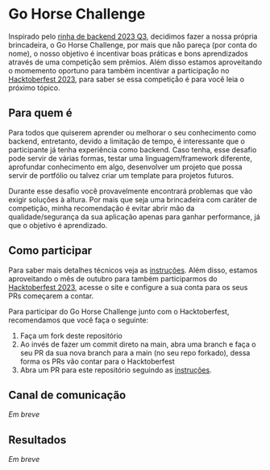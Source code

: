 # Go Horse Challenge
Inspirado pelo [rinha de backend 2023 Q3](https://github.com/zanfranceschi/rinha-de-backend-2023-q3), decidimos fazer a nossa própria brincadeira, o Go Horse Challenge, por mais que nåo pareça (por conta do nome), o nosso objetivo é incentivar boas práticas e bons aprendizados através de uma competiçåo sem prêmios. Além disso estamos aproveitando o momemento oportuno para também incentivar a participaçåo no [Hacktoberfest 2023](https://hacktoberfest.com/), para saber se essa competiçåo é para você leia o próximo tópico.

## Para quem é
Para todos que quiserem aprender ou melhorar o seu conhecimento como backend, entretanto, devido a limitação de tempo, é interessante que o participante já tenha experiência como backend. Caso tenha, esse desafio pode servir de várias formas, testar uma linguagem/framework diferente, aprofundar conhecimento em algo, desenvolver um projeto que possa servir de portfólio ou talvez criar um template para projetos futuros. 

Durante esse desafio você provavelmente encontrará problemas que vão exigir soluções à altura. Por mais que seja uma brincadeira com caráter de competição, minha recomendação é evitar abrir mão da qualidade/segurança da sua aplicação apenas para ganhar performance, já que o objetivo é aprendizado.

## Como participar
Para saber mais detalhes técnicos veja as [instruções](https://github.com/MatheusRBarbosa/go-horse-challenge/blob/main/INSTRUCOES.md). Além disso, estamos aproveitando o mês de outubro para também participarmos do [Hacktoberfest 2023](https://hacktoberfest.com/), acesse o site e configure a sua conta para os seus PRs começarem a contar.

Para participar do Go Horse Challenge junto com o Hacktoberfest, recomendamos que você faça o seguinte:
1. Faça um fork deste repositório
2. Ao invés de fazer um commit direto na main, abra uma branch e faça o seu PR da sua nova branch para a main (no seu repo forkado), dessa forma os PRs vão contar para o Hacktoberfest
3. Abra um PR para este repositório seguindo as [instruções](https://github.com/MatheusRBarbosa/go-horse-challenge/blob/main/INSTRUCOES.md).

## Canal de comunicação
_Em breve_

## Resultados
_Em breve_


